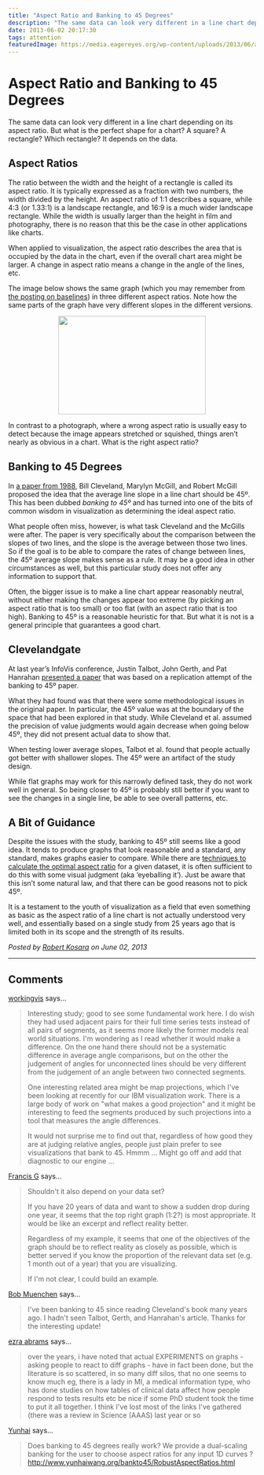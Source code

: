 ```yaml
---
title: "Aspect Ratio and Banking to 45 Degrees"
description: "The same data can look very different in a line chart depending on its aspect ratio. But what is the perfect shape for a chart? A square? A rectangle? Which rectangle? It depends on the data."
date: 2013-06-02 20:17:30
tags: attention
featuredImage: https://media.eagereyes.org/wp-content/uploads/2013/06/aspect-ratios.png
---
```


# Aspect Ratio and Banking to 45 Degrees

The same data can look very different in a line chart depending on its aspect ratio. But what is the perfect shape for a chart? A square? A rectangle? Which rectangle? It depends on the data.

## Aspect Ratios

The ratio between the width and the height of a rectangle is called its aspect ratio. It is typically expressed as a fraction with two numbers, the width divided by the height. An aspect ratio of 1:1 describes a square, while 4:3 (or 1.33:1) is a landscape rectangle, and 16:9 is a much wider landscape rectangle. While the width is usually larger than the height in film and photography, there is no reason that this be the case in other applications like charts.

When applied to visualization, the aspect ratio describes the area that is occupied by the data in the chart, even if the overall chart area might be larger. A change in aspect ratio means a change in the angle of the lines, etc.

The image below shows the same graph (which you may remember from <a href="/basics/baselines">the posting on baselines</a>) in three different aspect ratios. Note how the same parts of the graph have very different slopes in the different versions.

<p align="center"><img src="https://media.eagereyes.org/wp-content/uploads/2013/06/aspect-ratios.png" alt="" width="300" height="200" /></p>

In contrast to a photograph, where a wrong aspect ratio is usually easy to detect because the image appears stretched or squished, things aren’t nearly as obvious in a chart. What is the right aspect ratio?

## Banking to 45 Degrees

In <a href="http://www.jstor.org/stable/2288843">a paper from 1988</a>, Bill Cleveland, Marylyn McGill, and Robert McGill proposed the idea that the average line slope in a line chart should be 45º. This has been dubbed <em>banking to 45º</em> and has turned into one of the bits of common wisdom in visualization as determining the ideal aspect ratio.

What people often miss, however, is what task Cleveland and the McGills were after. The paper is very specifically about the comparison between the slopes of two lines, and the slope is the average between those two lines. So if the goal is to be able to compare the rates of change between lines, the 45º average slope makes sense as a rule. It may be a good idea in other circumstances as well, but this particular study does not offer any information to support that.

Often, the bigger issue is to make a line chart appear reasonably neutral, without either making the changes appear too extreme (by picking an aspect ratio that is too small) or too flat (with an aspect ratio that is too high). Banking to 45º is a reasonable heuristic for that. But what it is not is a general principle that guarantees a good chart.

## Clevelandgate

At last year’s InfoVis conference, Justin Talbot, John Gerth, and Pat Hanrahan <a href="http://vis.stanford.edu/papers/slope-ratio-comparison">presented a paper</a> that was based on a replication attempt of the banking to 45º paper.

What they had found was that there were some methodological issues in the original paper. In particular, the 45º value was at the boundary of the space that had been explored in that study. While Cleveland et al. assumed the precision of value judgments would again decrease when going below 45º, they did not present actual data to show that.

When testing lower average slopes, Talbot et al. found that people actually got better with shallower slopes. The 45º were an artifact of the study design.

While flat graphs may work for this narrowly defined task, they do not work well in general. So being closer to 45º is probably still better if you want to see the changes in a single line, be able to see overall patterns, etc.

## A Bit of Guidance

Despite the issues with the study, banking to 45º still seems like a good idea. It tends to produce graphs that look reasonable and a standard, any standard, makes graphs easier to compare. While there are <a href="http://vis.berkeley.edu/papers/banking/">techniques to calculate the optimal aspect ratio</a> for a given dataset, it is often sufficient to do this with some visual judgment (aka ‘eyeballing it’). Just be aware that this isn’t some natural law, and that there can be good reasons not to pick 45º.

It is a testament to the youth of visualization as a field that even something as basic as the aspect ratio of a line chart is not actually understood very well, and essentially based on a single study from 25 years ago that is limited both in its scope and the strength of its results.


_Posted by <a href="/about">Robert Kosara</a> on June 02, 2013_


<aside class="comments">

---
## Comments

<a href="http://workingvis.wordpress.com" rel="nofollow noopener" target="_blank">workingvis</a> says…
>	Interesting study; good to see some fundamental work here. I do wish they had used adjacent pairs for their full time series tests instead of all pairs of segments, as it seems more likely the former models real world situations. I'm wondering as I read whether it would make a difference. On the one hand there should not be a systematic difference in average angle comparisons, but on the other the judgement of angles for unconnected lines should be very different from the judgement of an angle between two connected segments. 
>	
>	One interesting related area might be map projections, which I've been looking at recently for our IBM visualization work. There is a large body of work on "what makes a good projection" and it might be interesting to feed the segments produced by such projections into a tool that measures the angle differences.
>	
>	It would not surprise me to find out that, regardless of how good they are at judging relative angles, people just plain prefer to see visualizations that bank to 45. Hmmm ... Might go off and add that diagnostic to our engine ...

<a href="http://infodez.wordpress.com/" rel="nofollow noopener" target="_blank">Francis G</a> says…
>	Shouldn't it also depend on your data set?
>	
>	If you have 20 years of data and want to show a sudden drop during one year, it seems that the top right graph (1:2?) is most appropriate. It would be like an excerpt and reflect reality better.
>	
>	Regardless of my example, it seems that one of the objectives of the graph should be to reflect reality as closely as possible, which is better served if you know the proportion of the relevant data set (e.g. 1 month out of a year) that you are visualizing.
>	
>	If I'm not clear, I could build an example.

<a href="http://r4stats.wordpress.com" rel="nofollow noopener" target="_blank">Bob Muenchen</a> says…
>	I've been banking to 45 since reading Cleveland's book many years ago. I hadn't seen Talbot, Gerth, and Hanrahan's article. Thanks for the interesting update!

<a href="http://t" rel="nofollow noopener" target="_blank">ezra abrams</a> says…
>	over the years, i have noted that actual EXPERIMENTS on graphs - asking people to react to diff graphs -
>	have in fact been done, but the literature is so scattered, in so many diff silos, that no one seems to know much
>	eg, there is a lady in MI, a medical information type, who has done studies on how tables of clinical data affect how people respond to tests results
>	etc
>	be nice if some PhD student took the time to put it all together.
>	I think I've lost most of the links I've gathered (there was a review in Science (AAAS) last year or so

<a href="http://www.yunhaiwang.org/" rel="nofollow noopener" target="_blank">Yunhai</a> says…
>	Does banking to 45 degrees really work? We provide a dual-scaling banking for the user to choose aspect ratios for any input 1D curves ? http://www.yunhaiwang.org/bankto45/RobustAspectRatios.html

</aside>

